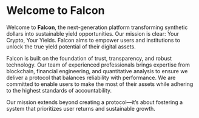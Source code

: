 # Welcome to Falcon

Welcome to **Falcon**, the next-generation platform transforming synthetic dollars into sustainable yield opportunities. Our mission is clear: Your Crypto, Your Yields. Falcon aims to empower users and institutions to unlock the true yield potential of their digital assets. &#x20;

Falcon is built on the foundation of trust, transparency, and robust technology. Our team of experienced professionals brings expertise from blockchain, financial engineering, and quantitative analysis to ensure we deliver a protocol that balances reliability with performance. We are committed to enable users to make the most of their assets while adhering to the highest standards of accountability.

Our mission extends beyond creating a protocol—it’s about fostering a system that prioritizes user returns and sustainable growth.&#x20;
